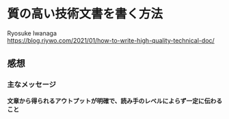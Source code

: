 # 質の高い技術文書を書く方法 
Ryosuke Iwanaga  
https://blog.riywo.com/2021/01/how-to-write-high-quality-technical-doc/

## 感想

### 主なメッセージ
**文章から得られるアウトプットが明確で、読み手のレベルによらず一定に伝わること**